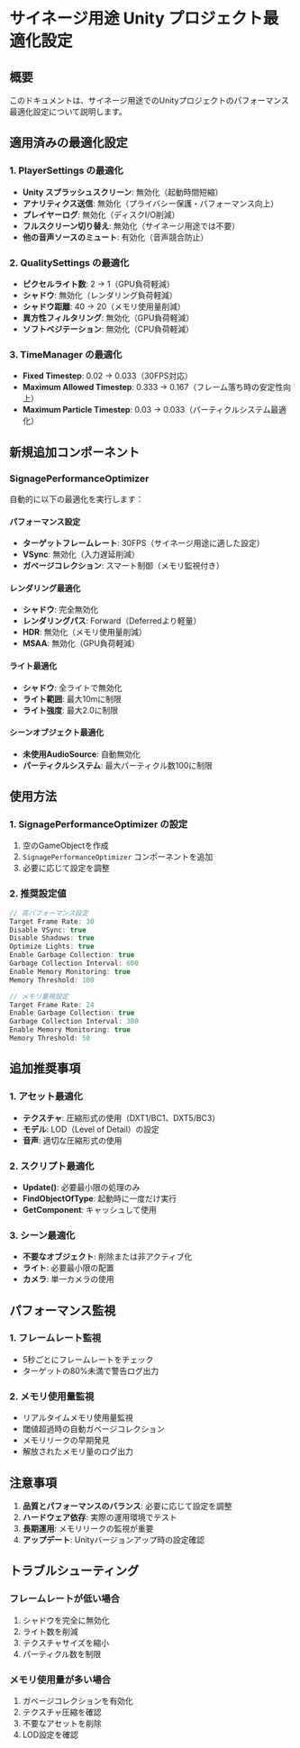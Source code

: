 # サイネージ用途 Unity プロジェクト最適化設定

## 概要
このドキュメントは、サイネージ用途でのUnityプロジェクトのパフォーマンス最適化設定について説明します。

## 適用済みの最適化設定

### 1. PlayerSettings の最適化
- **Unity スプラッシュスクリーン**: 無効化（起動時間短縮）
- **アナリティクス送信**: 無効化（プライバシー保護・パフォーマンス向上）
- **プレイヤーログ**: 無効化（ディスクI/O削減）
- **フルスクリーン切り替え**: 無効化（サイネージ用途では不要）
- **他の音声ソースのミュート**: 有効化（音声競合防止）

### 2. QualitySettings の最適化
- **ピクセルライト数**: 2 → 1（GPU負荷軽減）
- **シャドウ**: 無効化（レンダリング負荷軽減）
- **シャドウ距離**: 40 → 20（メモリ使用量削減）
- **異方性フィルタリング**: 無効化（GPU負荷軽減）
- **ソフトベジテーション**: 無効化（CPU負荷軽減）

### 3. TimeManager の最適化
- **Fixed Timestep**: 0.02 → 0.033（30FPS対応）
- **Maximum Allowed Timestep**: 0.333 → 0.167（フレーム落ち時の安定性向上）
- **Maximum Particle Timestep**: 0.03 → 0.033（パーティクルシステム最適化）

## 新規追加コンポーネント

### SignagePerformanceOptimizer
自動的に以下の最適化を実行します：

#### パフォーマンス設定
- **ターゲットフレームレート**: 30FPS（サイネージ用途に適した設定）
- **VSync**: 無効化（入力遅延削減）
- **ガベージコレクション**: スマート制御（メモリ監視付き）

#### レンダリング最適化
- **シャドウ**: 完全無効化
- **レンダリングパス**: Forward（Deferredより軽量）
- **HDR**: 無効化（メモリ使用量削減）
- **MSAA**: 無効化（GPU負荷軽減）

#### ライト最適化
- **シャドウ**: 全ライトで無効化
- **ライト範囲**: 最大10mに制限
- **ライト強度**: 最大2.0に制限

#### シーンオブジェクト最適化
- **未使用AudioSource**: 自動無効化
- **パーティクルシステム**: 最大パーティクル数100に制限

## 使用方法

### 1. SignagePerformanceOptimizer の設定
1. 空のGameObjectを作成
2. `SignagePerformanceOptimizer` コンポーネントを追加
3. 必要に応じて設定を調整

### 2. 推奨設定値
```csharp
// 高パフォーマンス設定
Target Frame Rate: 30
Disable VSync: true
Disable Shadows: true
Optimize Lights: true
Enable Garbage Collection: true
Garbage Collection Interval: 600
Enable Memory Monitoring: true
Memory Threshold: 100

// メモリ重視設定
Target Frame Rate: 24
Enable Garbage Collection: true
Garbage Collection Interval: 300
Enable Memory Monitoring: true
Memory Threshold: 50
```

## 追加推奨事項

### 1. アセット最適化
- **テクスチャ**: 圧縮形式の使用（DXT1/BC1、DXT5/BC3）
- **モデル**: LOD（Level of Detail）の設定
- **音声**: 適切な圧縮形式の使用

### 2. スクリプト最適化
- **Update()**: 必要最小限の処理のみ
- **FindObjectOfType**: 起動時に一度だけ実行
- **GetComponent**: キャッシュして使用

### 3. シーン最適化
- **不要なオブジェクト**: 削除または非アクティブ化
- **ライト**: 必要最小限の配置
- **カメラ**: 単一カメラの使用

## パフォーマンス監視

### 1. フレームレート監視
- 5秒ごとにフレームレートをチェック
- ターゲットの80%未満で警告ログ出力

### 2. メモリ使用量監視
- リアルタイムメモリ使用量監視
- 閾値超過時の自動ガベージコレクション
- メモリリークの早期発見
- 解放されたメモリ量のログ出力

## 注意事項

1. **品質とパフォーマンスのバランス**: 必要に応じて設定を調整
2. **ハードウェア依存**: 実際の運用環境でテスト
3. **長期運用**: メモリリークの監視が重要
4. **アップデート**: Unityバージョンアップ時の設定確認

## トラブルシューティング

### フレームレートが低い場合
1. シャドウを完全に無効化
2. ライト数を削減
3. テクスチャサイズを縮小
4. パーティクル数を制限

### メモリ使用量が多い場合
1. ガベージコレクションを有効化
2. テクスチャ圧縮を確認
3. 不要なアセットを削除
4. LOD設定を確認 